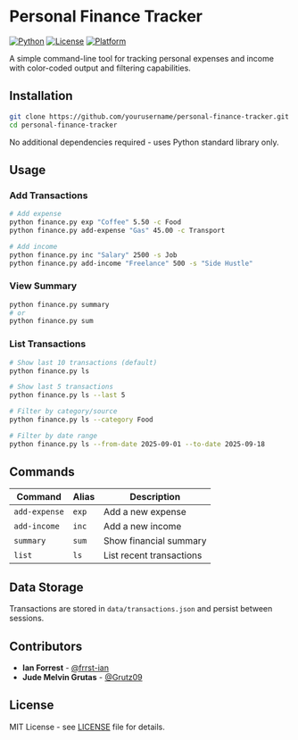 # Personal Finance Tracker

[![Python](https://img.shields.io/badge/Python-3.6+-blue.svg)](https://python.org) [![License](https://img.shields.io/badge/License-MIT-green.svg)](LICENSE) [![Platform](https://img.shields.io/badge/Platform-Cross--Platform-lightgrey.svg)]()

A simple command-line tool for tracking personal expenses and income with color-coded output and filtering capabilities.

## Installation

```bash
git clone https://github.com/yourusername/personal-finance-tracker.git
cd personal-finance-tracker
```

No additional dependencies required - uses Python standard library only.

## Usage

### Add Transactions
```bash
# Add expense
python finance.py exp "Coffee" 5.50 -c Food
python finance.py add-expense "Gas" 45.00 -c Transport

# Add income
python finance.py inc "Salary" 2500 -s Job
python finance.py add-income "Freelance" 500 -s "Side Hustle"
```

### View Summary
```bash
python finance.py summary
# or
python finance.py sum
```

### List Transactions
```bash
# Show last 10 transactions (default)
python finance.py ls

# Show last 5 transactions
python finance.py ls --last 5

# Filter by category/source
python finance.py ls --category Food

# Filter by date range
python finance.py ls --from-date 2025-09-01 --to-date 2025-09-18
```

## Commands

| Command | Alias | Description |
|---------|-------|-------------|
| `add-expense` | `exp` | Add a new expense |
| `add-income` | `inc` | Add a new income |
| `summary` | `sum` | Show financial summary |
| `list` | `ls` | List recent transactions |

## Data Storage

Transactions are stored in `data/transactions.json` and persist between sessions.

## Contributors

- **Ian Forrest** - [@frrst-ian](https://github.com/frrst-ian)
- **Jude Melvin Grutas** - [@Grutz09](https://github.com/Grutz09)

## License

MIT License - see [LICENSE](LICENSE) file for details.